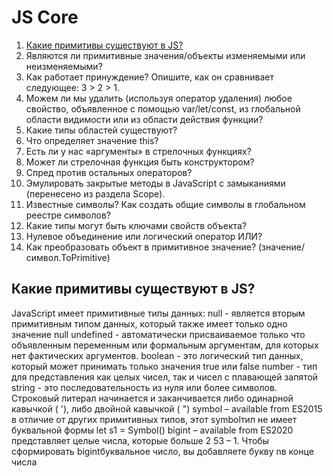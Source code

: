 # JS Core
1. [Какие примитивы существуют в JS?](#Какие-примитивы-существуют-в-JS?)
2. Являются ли примитивные значения/объекты изменяемыми или неизменяемыми?
3. Как работает принуждение? Опишите, как он сравнивает следующее: 3 > 2 > 1.
4. Можем ли мы удалить (используя оператор удаления) любое свойство, объявленное с помощью var/let/const, из глобальной области видимости или из области действия функции?
5. Какие типы областей существуют?
6. Что определяет значение this?
7. Есть ли у нас «аргументы» в стрелочных функциях?
8. Может ли стрелочная функция быть конструктором?
9. Спред против остальных операторов?
10. Эмулировать закрытые методы в JavaScript с замыканиями (перенесено из раздела Scope).
11. Известные символы? Как создать общие символы в глобальном реестре символов?
12. Какие типы могут быть ключами свойств объекта?
13. Нулевое объединение или логический оператор ИЛИ?
14. Как преобразовать объект в примитивное значение? (значение/символ.ToPrimitive)

## Какие примитивы существуют в JS?
JavaScript имеет примитивные типы данных:
null - является вторым примитивным типом данных, который также имеет только одно значение null
undefined - автоматически присваиваемое только что объявленным переменным или формальным аргументам, для которых нет фактических аргументов.
boolean - это логический тип данных, который может принимать только значения true или false
number - тип для представления как целых чисел, так и чисел с плавающей запятой
string - это последовательность из нуля или более символов. Строковый литерал начинается и заканчивается либо одинарной кавычкой ( '), либо двойной кавычкой ( ")
symbol – available from ES2015  в отличие от других примитивных типов, этот symbolтип не имеет буквальной формы let s1 = Symbol()
bigint – available from ES2020 представляет целые числа, которые больше 2 53  – 1. Чтобы сформировать bigintбуквальное число, вы добавляете букву nв конце числа
